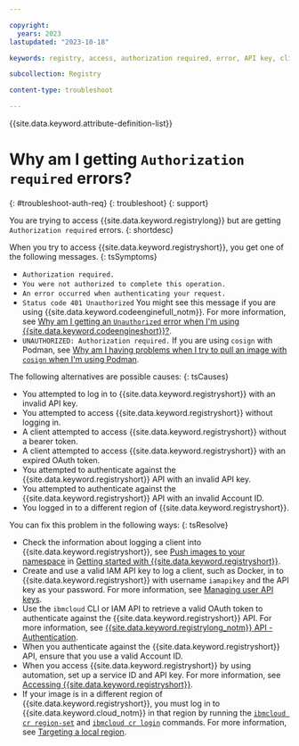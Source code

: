 ```yaml
---

copyright:
  years: 2023
lastupdated: "2023-10-18"

keywords: registry, access, authorization required, error, API key, client, token, region

subcollection: Registry

content-type: troubleshoot

---
```


{{site.data.keyword.attribute-definition-list}}

# Why am I getting `Authorization required` errors?
{: #troubleshoot-auth-req}
{: troubleshoot}
{: support}

You are trying to access {{site.data.keyword.registrylong}} but are getting `Authorization required` errors.
{: shortdesc}

When you try to access {{site.data.keyword.registryshort}}, you get one of the following messages.
{: tsSymptoms}

- `Authorization required.`
- `You were not authorized to complete this operation.`
- `An error occurred when authenticating your request.`
- `Status code 401 Unauthorized`
    You might see this message if you are using {{site.data.keyword.codeenginefull_notm}}. For more information, see [Why am I getting an `Unauthorized` error when I'm using {{site.data.keyword.codeengineshort}}?](/docs/Registry?topic=Registry-troubleshoot-unauthorized-ce).
- `UNAUTHORIZED: Authorization required.`
    If you are using `cosign` with Podman, see [Why am I having problems when I try to pull an image with `cosign` when I'm using Podman](/docs/Registry?topic=Registry-troubleshoot-cosign-podman).

The following alternatives are possible causes:
{: tsCauses}

- You attempted to log in to {{site.data.keyword.registryshort}} with an invalid API key.
- You attempted to access {{site.data.keyword.registryshort}} without logging in.
- A client attempted to access {{site.data.keyword.registryshort}} without a bearer token.
- A client attempted to access {{site.data.keyword.registryshort}} with an expired OAuth token.
- You attempted to authenticate against the {{site.data.keyword.registryshort}} API with an invalid API key.
- You attempted to authenticate against the {{site.data.keyword.registryshort}} API with an invalid Account ID.
- You logged in to a different region of {{site.data.keyword.registryshort}}.

You can fix this problem in the following ways:
{: tsResolve}

- Check the information about logging a client into {{site.data.keyword.registryshort}}, see [Push images to your namespace](/docs/Registry?topic=Registry-getting-started&interface=ui#gs_registry_images_pushing) in [Getting started with {{site.data.keyword.registryshort}}](/docs/Registry?topic=Registry-getting-started&interface=ui).
- Create and use a valid IAM API key to log a client, such as Docker, in to {{site.data.keyword.registryshort}} with username `iamapikey` and the API key as your password. For more information, see [Managing user API keys](/docs/account?topic=account-userapikey&interface=ui#userapikey).
- Use the `ibmcloud` CLI or IAM API to retrieve a valid OAuth token to authenticate against the {{site.data.keyword.registryshort}} API. For more information, see [{{site.data.keyword.registrylong_notm}} API - Authentication](https://{DomainName}/apidocs/container-registry#authentication).
- When you authenticate against the {{site.data.keyword.registryshort}} API, ensure that you use a valid Account ID.
- When you access {{site.data.keyword.registryshort}} by using automation, set up a service ID and API key. For more information, see [Accessing {{site.data.keyword.registryshort}}](/docs/Registry?topic=Registry-registry_access#registry_access_serviceid_apikey_create).
- If your image is in a different region of {{site.data.keyword.registryshort}}, you must log in to {{site.data.keyword.cloud_notm}} in that region by running the [`ibmcloud cr region-set`](/docs/Registry?topic=Registry-containerregcli#bx_cr_region_set) and [`ibmcloud cr login`](/docs/Registry?topic=Registry-containerregcli#bx_cr_login) commands. For more information, see [Targeting a local region](/docs/Registry?topic=Registry-registry_overview#registry_regions).
